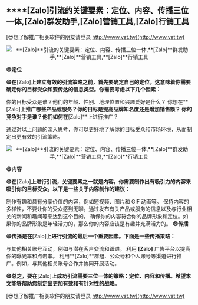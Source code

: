 ## ****[Zalo]**引流的关键要素：定位、内容、传播三位一体,**[Zalo]**群发助手,**[Zalo]**营销工具,**[Zalo]**行销工具**

[😍想了解推广相关软件的朋友请登录 http://www.vst.tw](http://www.vst.tw)

 <center><img src="https://vst.tw/MP4/tuiguang/png/6.png" alt="**[Zalo]**引流的关键要素：定位、内容、传播三位一体,**[Zalo]**群发助手,**[Zalo]**营销工具,**[Zalo]**行销工具"></center>

**😄定位**

**😄在**[Zalo]**上建立有效的引流策略之前，首先要确定自己的定位。这意味着你需要确定你的目标受众和要传达的信息类型。你需要考虑以下几个因素：**

你的目标受众是谁？他们的年龄、性别、地理位置和兴趣爱好是什么？
你想在**[Zalo]**上推广哪些产品或服务？你的目标是提高品牌知名度还是增加销售额？
你的竞争对手是谁？他们如何在**[Zalo]**上进行推广？

通过对以上问题的深入思考，你可以更好地了解你的目标受众和市场环境，从而制定出更有效的引流策略。

 <center><img src="https://vst.tw/MP4/tuiguang/png/2.png" alt="**[Zalo]**引流的关键要素：定位、内容、传播三位一体,**[Zalo]**群发助手,**[Zalo]**营销工具,**[Zalo]**行销工具"></center>

**😄内容**

**😄在**[Zalo]**上进行引流，关键要素之一就是内容。你需要制作出有吸引力的内容来吸引你的目标受众。以下是一些关于内容制作的建议：**

制作有趣和具有分享价值的内容，例如短视频、图片和 GIF 动画等。
保持内容的多样性，不要让你的受众感到无聊。通过发布有关产品或服务的信息以及与行业相关的新闻和趣闻等来达到这个目的。
确保你的内容符合你的品牌形象和定位。如果你的品牌形象是年轻活力的，那么你的内容应该是有趣并充满活力的。
**😄传播**

**😄传播是在**[Zalo]**上进行引流的最后一个重要因素。下面是一些传播策略：**

与其他相关账号互动，例如与潜在客户交流和跟进。
利用 **[Zalo]** 广告平台以提高你的曝光率和点击率。
利用**[Zalo]**群组、公众号和个人账号等渠道进行推广。例如，与其他相关账号合作并协同开展活动。

**😄总之，要在**[Zalo]**上成功引流需要三位一体的策略：定位、内容和传播。希望本文能够帮助您制定出更加有效和有针对性的战略。**

[😍想了解推广相关软件的朋友请登录 http://www.vst.tw](http://www.vst.tw)



